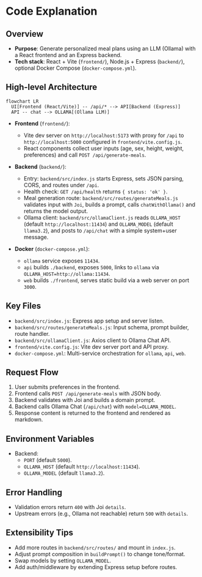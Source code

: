# Code Explanation

## Overview
- **Purpose**: Generate personalized meal plans using an LLM (Ollama) with a React frontend and an Express backend.
- **Tech stack**: React + Vite (`frontend/`), Node.js + Express (`backend/`), optional Docker Compose (`docker-compose.yml`).

## High-level Architecture
```mermaid
flowchart LR
  UI[Frontend (React/Vite)] -- /api/* --> API[Backend (Express)]
  API -- chat --> OLLAMA[(Ollama LLM)]
```

- **Frontend** (`frontend/`):
  - Vite dev server on `http://localhost:5173` with proxy for `/api` to `http://localhost:5000` configured in `frontend/vite.config.js`.
  - React components collect user inputs (age, sex, height, weight, preferences) and call `POST /api/generate-meals`.

- **Backend** (`backend/`):
  - Entry: `backend/src/index.js` starts Express, sets JSON parsing, CORS, and routes under `/api`.
  - Health check: `GET /api/health` returns `{ status: 'ok' }`.
  - Meal generation route: `backend/src/routes/generateMeals.js` validates input with `Joi`, builds a prompt, calls `chatWithOllama()` and returns the model output.
  - Ollama client: `backend/src/ollamaClient.js` reads `OLLAMA_HOST` (default `http://localhost:11434`) and `OLLAMA_MODEL` (default `llama3.2`), and posts to `/api/chat` with a simple system+user message.

- **Docker** (`docker-compose.yml`):
  - `ollama` service exposes `11434`.
  - `api` builds `./backend`, exposes `5000`, links to `ollama` via `OLLAMA_HOST=http://ollama:11434`.
  - `web` builds `./frontend`, serves static build via a web server on port `3000`.

## Key Files
- `backend/src/index.js`: Express app setup and server listen.
- `backend/src/routes/generateMeals.js`: Input schema, prompt builder, route handler.
- `backend/src/ollamaClient.js`: Axios client to Ollama Chat API.
- `frontend/vite.config.js`: Vite dev server port and API proxy.
- `docker-compose.yml`: Multi-service orchestration for `ollama`, `api`, `web`.

## Request Flow
1. User submits preferences in the frontend.
2. Frontend calls `POST /api/generate-meals` with JSON body.
3. Backend validates with Joi and builds a domain prompt.
4. Backend calls Ollama Chat (`/api/chat`) with `model=OLLAMA_MODEL`.
5. Response content is returned to the frontend and rendered as markdown.

## Environment Variables
- Backend:
  - `PORT` (default `5000`).
  - `OLLAMA_HOST` (default `http://localhost:11434`).
  - `OLLAMA_MODEL` (default `llama3.2`).

## Error Handling
- Validation errors return `400` with Joi `details`.
- Upstream errors (e.g., Ollama not reachable) return `500` with `details`.

## Extensibility Tips
- Add more routes in `backend/src/routes/` and mount in `index.js`.
- Adjust prompt composition in `buildPrompt()` to change tone/format.
- Swap models by setting `OLLAMA_MODEL`.
- Add auth/middleware by extending Express setup before routes.
